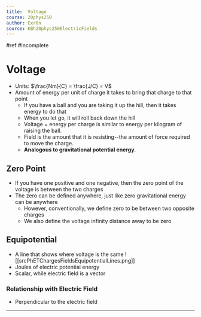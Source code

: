 ```yaml
---
title:  Voltage
course: 20phys250
author: Exr0n
source: KBh20phys250ElectricFields
---
```

#ref #incomplete

# Voltage
- Units: $\frac{Nm}{C} = \frac{J/C} = V$
- Amount of energy per unit of charge it takes to bring that charge to that point
	- If you have a ball and you are taking it up the hill, then it takes energy to do that
	- When you let go, it will roll back down the hill
	- Voltage = energy per charge is similar to energy per kilogram of raising the ball.
	- Field is the amount that it is resisting--the amount of force required to move the charge.
	- **Analogous to gravitational potential energy**.

## Zero Point
- If you have one positive and one negative, then the zero point of the voltage is between the two charges
- The zero can be defined anywhere, just like zero gravitational energy can be anywhere
	- However, conventionally, we define zero to be between two opposite charges
	- We also define the voltage infinity distance away to be zero

## Equipotential
- A line that shows where voltage is the same
![[srcPhETChargesFieldsEquipotentialLines.png]]
- Joules of electric potential energy
- Scalar, while electric field is a vector
### Relationship with Electric Field
- Perpendicular to the electric field

---
